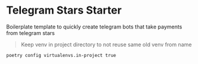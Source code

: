 # Telegram Stars Starter

Boilerplate template to quickly create telegram bots that take payments from telegram stars

> Keep venv in project directory to not reuse same old venv from name
```bash
poetry config virtualenvs.in-project true
```